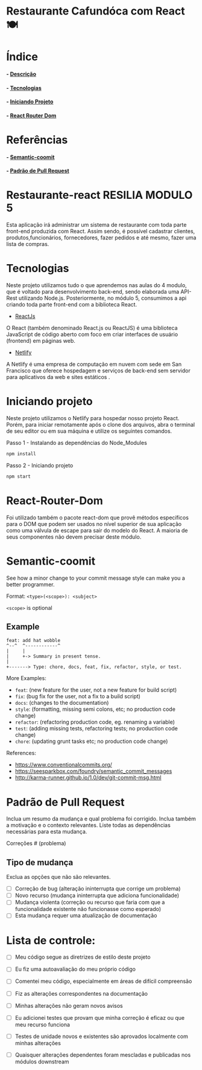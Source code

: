 # Restaurante Cafundóca com React 🍽️

# Índice
#### - [Descrição](#restaurante-react-resilia-modulo-5)
#### - [Tecnologias](#tecnologias)
#### - [Iniciando Projeto](#iniciando-projeto)
#### - [React Router Dom](#React-Router-Dom)
# Referências
#### - [Semantic-coomit](#Semantic-coomit)
#### - [Padrão de Pull Request](#Padrão-de-Pull-Request)
# Restaurante-react RESILIA MODULO 5

Esta aplicação irá administrar um sistema de restaurante com toda parte front-end produzida com React. Assim sendo, é possível cadastrar clientes, produtos,funcionários, fornecedores, fazer pedidos e até mesmo, fazer uma lista de compras.

# Tecnologias

Neste projeto utilizamos tudo o que aprendemos nas aulas do 4 modulo,
que é voltado para desenvolvimento back-end, sendo elaborada uma 
API-Rest utilizando Node.js. Posteriormente, no módulo 5, consumimos a api 
criando toda parte front-end com a biblioteca React.

- [ReactJs](https://pt.wikipedia.org/wiki/React_(JavaScript))

O React (também denominado React.js ou ReactJS) é uma biblioteca JavaScript de código aberto com foco em criar interfaces de usuário (frontend) em páginas web.

- [Netlify](https://en.wikipedia.org/wiki/Netlify)

A Netlify é uma empresa de computação em nuvem com sede em San Francisco que oferece hospedagem e serviços de back-end sem servidor para aplicativos da web e sites estáticos .

# Iniciando projeto

Neste projeto utilizamos o Netlify para hospedar nosso projeto React. Porém, para iniciar remotamente
após o clone dos arquivos, abra o terminal de seu editor ou em sua máquina e utilize os seguintes
comandos.

Passo 1 - Instalando as dependências do Node_Modules

```bash
npm install
```
Passo 2 - Iniciando projeto

```bash
npm start 
```

# React-Router-Dom

 Foi utilizado também o pacote react-dom que provê métodos específicos para o DOM que podem ser usados no nível superior de sua aplicação como uma válvula de escape para sair do modelo do React. A maioria de seus componentes não devem precisar deste módulo.
# Semantic-coomit

See how a minor change to your commit message style can make you a better programmer.

Format: `<type>(<scope>): <subject>`

`<scope>` is optional

## Example

```
feat: add hat wobble
^--^  ^------------^
|     |
|     +-> Summary in present tense.
|
+-------> Type: chore, docs, feat, fix, refactor, style, or test.
```

More Examples:

- `feat`: (new feature for the user, not a new feature for build script)
- `fix`: (bug fix for the user, not a fix to a build script)
- `docs`: (changes to the documentation)
- `style`: (formatting, missing semi colons, etc; no production code change)
- `refactor`: (refactoring production code, eg. renaming a variable)
- `test`: (adding missing tests, refactoring tests; no production code change)
- `chore`: (updating grunt tasks etc; no production code change)

References:

- https://www.conventionalcommits.org/
- https://seesparkbox.com/foundry/semantic_commit_messages
- http://karma-runner.github.io/1.0/dev/git-commit-msg.html

# Padrão de Pull Request
 
Inclua um resumo da mudança e qual problema foi corrigido. Inclua também a motivação e o contexto relevantes. Liste todas as dependências necessárias para esta mudança.
 
Correções # (problema)
 ## Tipo de mudança
 
Exclua as opções que não são relevantes.
 
- [ ] Correção de bug (alteração ininterrupta que corrige um problema)
- [ ] Novo recurso (mudança ininterrupta que adiciona funcionalidade)
- [ ] Mudança violenta (correção ou recurso que faria com que a funcionalidade existente não funcionasse como esperado)
- [ ] Esta mudança requer uma atualização de documentação
 # Lista de controle:
 
- [ ] Meu código segue as diretrizes de estilo deste projeto
- [ ] Eu fiz uma autoavaliação do meu próprio código
- [ ] Comentei meu código, especialmente em áreas de difícil compreensão
- [ ] Fiz as alterações correspondentes na documentação
- [ ] Minhas alterações não geram novos avisos
- [ ] Eu adicionei testes que provam que minha correção é eficaz ou que meu recurso funciona
- [ ] Testes de unidade novos e existentes são aprovados localmente com minhas alterações
- [ ] Quaisquer alterações dependentes foram mescladas e publicadas nos módulos downstream


